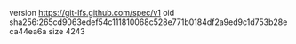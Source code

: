 version https://git-lfs.github.com/spec/v1
oid sha256:265cd9063edef54c111810068c528e771b0184df2a9ed9c1d753b28eca44ea6a
size 4243
